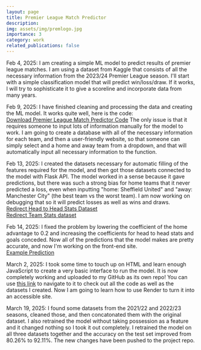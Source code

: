 ```yaml
---
layout: page
title: Premier League Match Predictor
description: 
img: assets/img/premlogo.jpg
importance: 3
category: work
related_publications: false
---
```


Feb 4, 2025: I am creating a simple ML model to predict results of premier league matches. I am using a dataset from Kaggle that consists of all the necessary information from the 2023/24 Premier League season. I'll start with a simple classification model that will predict win/loss/draw. If it works, I will try to sophisticate it to give a scoreline and incorporate data from many years.

Feb 9, 2025: I have finished cleaning and processing the data and creating the ML model. It works quite well, here is the code:  
[Download Premier League Match Predictor Code](https://raw.githubusercontent.com/benlebdaoui/benlebdaoui.github.io/main/assets/pdf/premier_league_classification_predictor.pdf) 
The only issue is that it requires someone to input lots of information manually for the model to work. I am going to create a database with all of the necessary information for each team, and then a user-friendly website, so that someone can simply select and a home and away team from a dropdown, and that will automatically input all necessary information to the function.

Feb 13, 2025: I created the datasets necessary for automatic filling of the features required for the model, and then got those datasets connected to the model with Flask API. The model worked in a sense because it gave predictions, but there was such a strong bias for home teams that it never predicted a loss, even when inputting "home: Sheffield United" and "away: Manchester City" (the best team vs the worst team). I am now working on debugging that so it will predict losses as well as wins and draws.  
[Redirect Head to Head Stats Dataset](https://raw.githubusercontent.com/benlebdaoui/benlebdaoui.github.io/main/assets/jupyter/head_to_head_stats.xls)  
[Redirect Team Stats dataset](https://raw.githubusercontent.com/benlebdaoui/benlebdaoui.github.io/main/assets/jupyter/premier_league_2023_24.xls)  

Feb 14, 2025: I fixed the problem by lowering the coefficient of the home advantage to 0.2 and increasing the coefficients for head to head stats and goals conceded. Now all of the predictions that the model makes are pretty accurate, and now I'm working on the front-end site.  
[Example Prediction](https://raw.githubusercontent.com/benlebdaoui/benlebdaoui.github.io/main/assets/jupyter/test_model.ipynb) 

March 2, 2025: I took some time to touch up on HTML and learn enough JavaScript to create a very basic interface to run the model. It is now completely working and uploaded to my GitHub as its own repo! You can use [this link](https://github.com/benlebdaoui/prem_predictor) to navigate to it to check out all the code as well as the datasets I created. Now I am going to learn how to use Render to turn it into an accessible site.

March 19, 2025: I found some datasets from the 2021/22 and 2022/23 seasons, cleaned those, and then concatonated them with the original dataset. I also retrained the model without taking possession as a feature and it changed nothing so I took it out completely. I retrained the model on all three datasets together and the accuracy on the test set improved from 80.26% to 92.11%. The new changes have been pushed to the project repo.


